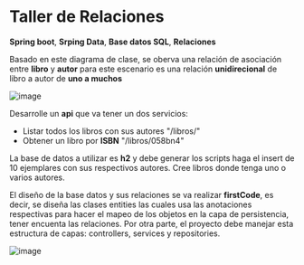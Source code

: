 # Taller de Relaciones

**Spring boot**, **Srping Data**, **Base datos SQL**, **Relaciones**

Basado en este diagrama de clase, se oberva una relación de asociación entre **libro** y **autor** para este escenario es una relación **unidirecional** de libro a autor
de **uno a muchos**

![image](https://github.com/crodrigr/programacion-java-2023-02/assets/31961588/924d128d-0bbc-4229-88d4-581d7ad8346d)

Desarrolle un **api** que va tener un dos servicios:

  - Listar todos los libros con sus autores "/libros/"
  - Obtener un libro por **ISBN**           "/libros/058bn4"

La base de datos a utilizar es **h2** y debe generar los scripts haga el insert de 10 ejemplares con sus respectivos autores. Cree libros donde tenga uno o varios autores.

El diseño de la base datos y sus relaciones se va realizar **firstCode**, es decir, se diseña las clases entities las cuales usa las anotaciones respectivas para hacer el mapeo de los objetos en la capa de persistencia, tener encuenta las relaciones. Por otra parte, el proyecto debe manejar esta estructura de capas: controllers, services y repositories. 

![image](https://github.com/crodrigr/programacion-java-2023-02/assets/31961588/be9e08c5-a147-4122-98d5-555b0c98a8f8)




    

  
